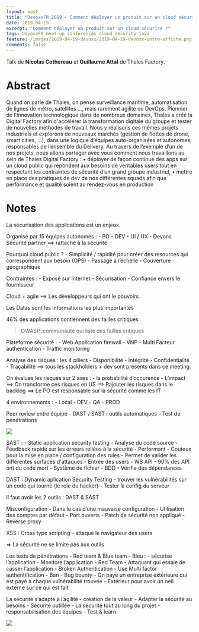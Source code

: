 ```yaml
---
layout: post
title: "DevoxxFR 2019 - Comment déployer un produit sur un cloud sécurisé ?"
date: 2019-04-19
excerpt: "Comment déployer un produit sur un cloud sécurisé ?"
tags: DevoxxFR meet-up conferences cloud security java
feature: /images/2019-04-19-devoxx/2019-04-19-devoxx-intro-affiche.png
comments: false
---
```


Talk de __Nicolas Cothereau__ et __Guillaume Attal__ de Thales Factory.



# Abstract
Quand on parle de Thales, on pense surveillance maritime, automatisation de lignes de métro, satellites …, mais rarement agilité ou DevOps. Pionnier de l'innovation technologique dans de nombreux domaines, Thales a créé la Digital Factory afin d'accélérer la transformation digitale du groupe et tester de nouvelles méthodes de travail. Nous y réalisons ces mêmes projets industriels et explorons de nouveaux marchés (gestion de flottes de drone, smart cities, …), dans une logique d’équipes auto-organisées et autonomes, responsables de l’ensemble du Delivery. Au travers de l’exemple d’un de nos projets, nous allons partager avec vous comment nous travaillons au sein de Thales Digital Factory : • déployer de façon continue des apps sur un cloud public qui répondent aux besoins de véritables users tout en respectant les contraintes de sécurité d’un grand groupe industriel, • mettre en place des pratiques de dev de nos différentes squads afin que performance et qualité soient au rendez-vous en production


# Notes

La sécurisation des applications est un enjeux.

Organisé par 15 équipes autonomes :
	-	PO
	-	DEV
	-	UI / UX
	-	Devons
Sécurité partner ==> rattaché à la sécurité

Pourquoi cloud public  ?
	-	Simplicité / rapidité pour créer des resources qui correspondent aux besoin (OPS)
	-	Passage à l’échelle
	-	Couverture géographique

Contraintes :
	-	Exposé sur Internet
	-	Sécurisation
	-	Confiance envers le fournisseur

Cloud + agile ==> Les développeurs qui ont le pouvoirs

Les Datas sont les informations les plus importantes

46% des applications contiennent des failles critiques

> OWASP :communauté qui liste des failles critiques

Plateforme sécurité :
	-	Web Application firewall
	-	VNP
	-	Multi Facteur authentication
	-	Traffic monitoring

Analyse des risques : les 4 piliers
	-	Disponibilité
	-	Intégrité
	-	Confidentialité
	-	Traçabilité
==> tous les stackholders + dev sont présents dans ce meeting.

On évalues les risques sur 2 axes :
	-	la probabilité d’occurence
	-	L’impact
==> On transforme ces risques en US
==> Rajouter les risques dans le backlog
==> Le PO est responsable sur la sécurité comme les IT

4 environnements :
	-	Local
	-	DEV
	-	QA
	-	PROD

Peer review entre équipe
	-	DAST / SAST : outils automatiques
	-	Test de pénétrations

<img src="{{ site.url }}/images/2019-04-19-devoxx/delivery-pipeline.png">

SAST :
	-	Static application security testing
	-	Analyse du code source
	-	Feedback rapide sur les erreurs reliées à la sécurité
	-	Performant
	-	Couteux pour la mise en place / configuration des rules
	-	Permet de valider les différentes surfaces d'attaques
	-	Entrée des users
	-	WS API
	-	90% des API ont du code mort
	-	Système de fichier
	-	BDD
	-	Vérifie des dépendances

DAST : Dynamic aplication Security Testing
	-	trouver les vulnérabilités sur un code qui tourne (le role du hacker)
	-	Tester la config du serveur


Il faut avoir les 2 outils : DAST & SAST

Misconfiguration
	-	Dans le cas d’une mauvaise configuration
	-	Utilisation des comptes par défaut
	-	Port ouverts
	-	Patch de sécurité non appliqué
	-	Reverse proxy

XSS : Cross type scripting
	-	attaque le navigateur des users

=> La sécurité ne se limite pas aux outils

Les tests de pénétrations
	-	Red team & Blue team
	-	Bleu :
	-	sécurise l’application
	-	Monitore l’application
	-	Red Team
	-	Attaquant qui essaie de casser l’application
	-	Broken Authentication
	-	Use Multi factor authentification
	-	Ban
	-	Bug bounty
	-	On paye un entreprise extérieure qui est payé à chaque vulnérabilité trouvée
	-	Extérieur pour avoir un oeil externe sur ce qui est fait

La sécurité s’adapte à l’agilité
	-	création de la valeur
	-	Adapter la sécurité au besoins
	-	Sécurité outillée
	-	La sécurité tout au long du projet
	-	responsabilisation des équipes
	-	Test & learn


<img src="{{ site.url }}/images/2019-04-19-devoxx/couverture-awasp.png">

